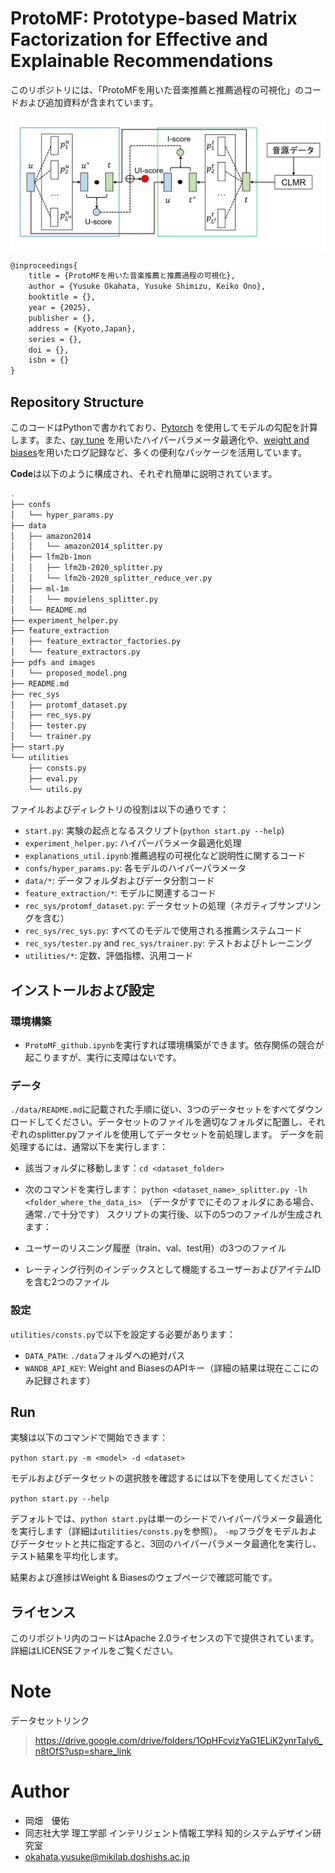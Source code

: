 # ProtoMF: Prototype-based Matrix Factorization for Effective and Explainable Recommendations

このリポジトリには、「ProtoMFを用いた音楽推薦と推薦過程の可視化」のコードおよび追加資料が含まれています。

![ProtoMF Diagram](./pdfs_and_images/proposed_model.png "ProtoMF Diagram")

```latex
@inproceedings{
    title = {ProtoMFを用いた音楽推薦と推薦過程の可視化},
    author = {Yusuke Okahata, Yusuke Shimizu, Keiko Ono},
    booktitle = {},
    year = {2025},
    publisher = {},
    address = {Kyoto,Japan},
    series = {},
    doi = {},
    isbn = {}
}
```

## Repository Structure
このコードはPythonで書かれており、[Pytorch](https://pytorch.org/) を使用してモデルの勾配を計算します。また、[ray tune](https://www.ray.io/ray-tune) を用いたハイパーパラメータ最適化や、[weight and biases](https://wandb.ai/)を用いたログ記録など、多くの便利なパッケージを活用しています。

**Code**は以下のように構成され、それぞれ簡単に説明されています。




```bash
.
├── confs
│   └── hyper_params.py
├── data
│   ├── amazon2014
│   │   └── amazon2014_splitter.py
│   ├── lfm2b-1mon
│   │   ├── lfm2b-2020_splitter.py
│   │   └── lfm2b-2020_splitter_reduce_ver.py
│   ├── ml-1m
│   │   └── movielens_splitter.py
│   └── README.md
├── experiment_helper.py
├── feature_extraction
│   ├── feature_extractor_factories.py
│   └── feature_extractors.py
├── pdfs and images
│   └── proposed_model.png
├── README.md
├── rec_sys
│   ├── protomf_dataset.py
│   ├── rec_sys.py
│   ├── tester.py
│   └── trainer.py
├── start.py
└── utilities
    ├── consts.py
    ├── eval.py
    └── utils.py
```

ファイルおよびディレクトリの役割は以下の通りです：

- `start.py`: 実験の起点となるスクリプト(`python start.py --help`)
- `experiment_helper.py`: ハイパーパラメータ最適化処理
- `explanations_util.ipynb`:推薦過程の可視化など説明性に関するコード
- `confs/hyper_params.py`: 各モデルのハイパーパラメータ
- `data/*`: データフォルダおよびデータ分割コード
- `feature_extraction/*`: モデルに関連するコード
- `rec_sys/protomf_dataset.py`: データセットの処理（ネガティブサンプリングを含む）
- `rec_sys/rec_sys.py`: すべてのモデルで使用される推薦システムコード
- `rec_sys/tester.py` and `rec_sys/trainer.py`: テストおよびトレーニング
- `utilities/*`: 定数、評価指標、汎用コード

## インストールおよび設定

### 環境構築

- `ProtoMF_github.ipynb`を実行すれば環境構築ができます。依存関係の競合が起こりますが、実行に支障はないです。

### データ
`./data/README.md`に記載された手順に従い、3つのデータセットをすべてダウンロードしてください。データセットのファイルを適切なフォルダに配置し、それぞれのsplitter.pyファイルを使用してデータセットを前処理します。
データを前処理するには、通常以下を実行します：

- 該当フォルダに移動します：`cd <dataset_folder>`
- 次のコマンドを実行します：
`python <dataset_name>_splitter.py -lh <folder_where_the_data_is>`
（データがすでにそのフォルダにある場合、通常`./`で十分です）
スクリプトの実行後、以下の5つのファイルが生成されます：

- ユーザーのリスニング履歴（train、val、test用）の3つのファイル
- レーティング行列のインデックスとして機能するユーザーおよびアイテムIDを含む2つのファイル



### 設定

`utilities/consts.py`で以下を設定する必要があります：

- `DATA_PATH`: `./data`フォルダへの絶対パス
- `WANDB_API_KEY`: Weight and BiasesのAPIキー（詳細の結果は現在ここにのみ記録されます）


## Run

実験は以下のコマンドで開始できます：

`python start.py -m <model> -d <dataset>`

モデルおよびデータセットの選択肢を確認するには以下を使用してください：

`python start.py --help`

デフォルトでは、`python start.py`は単一のシードでハイパーパラメータ最適化を実行します（詳細は`utilities/consts.py`を参照）。
`-mp`フラグをモデルおよびデータセットと共に指定すると、3回のハイパーパラメータ最適化を実行し、テスト結果を平均化します。

結果および進捗はWeight & Biasesのウェブページで確認可能です。


## ライセンス
このリポジトリ内のコードはApache 2.0ライセンスの下で提供されています。詳細はLICENSEファイルをご覧ください。

# Note
データセットリンク
> https://drive.google.com/drive/folders/1OpHFcvizYaG1ELiK2ynrTaIy6_n8tOfS?usp=share_link

# Author

<!--作成情報を列挙-->
* 岡畑　優佑
* 同志社大学 理工学部 インテリジェント情報工学科 知的システムデザイン研究室
* okahata.yusuke@mikilab.doshishs.ac.jp